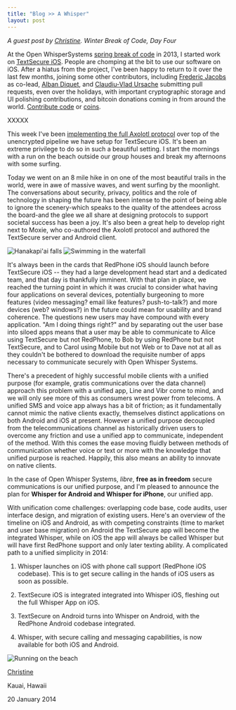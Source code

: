 ```yaml
---
title: "Blog >> A Whisper"
layout: post
---
```


*A guest post by [Christine](https://twitter.com/corbett). Winter Break of Code, Day Four*

At the Open WhisperSystems [spring break of code](https://whispersystems.org/blog/sure/) in 2013, I started work on
[TextSecure iOS](https://github.com/WhisperSystems/TextSecure-iOS). People are chomping at the bit to
use our software on iOS. After a hiatus from the project, I've been happy to return to it over the last
few months, joining some other contributors, including [Frederic Jacobs](https://www.fredericjacobs.com/)
as co-lead, [Alban Diquet](https://github.com/nabla-c0d3), and [Claudiu-Vlad Ursache](http://www.cvursache.com/)
submitting pull requests, even over the holidays, with important cryptographic storage and UI polishing
contributions, and bitcoin donations coming in from around the world.
[Contribute code](https://github.com/WhisperSystems/TextSecure-iOS) or [coins](https://whispersystems.org/blog/bithub/).

XXXXX

This week I've been [implementing the full Axolotl protocol](https://whispersystems.org/blog/advanced-ratcheting/)
over top of the unencrypted pipeline we have setup for TextSecure iOS. It's been an extreme privilege to do so in such a
beautiful setting. I start the mornings with a run on the beach outside our group houses and break my afternoons with
some surfing. 

Today we went on an 8 mile hike in on one of the most beautiful trails in the world, were in awe of massive
waves, and went surfing by the moonlight. The conversations about security, privacy, politics and the role of technology
in shaping the future has been intense to the point of being able to ignore the scenery-which speaks to the quality of the
attendees across the board-and the glee we all share at designing protocols to support societal success has been a joy. It's
also been a great help to develop right next to Moxie, who co-authored the Axolotl protocol and authored the TextSecure server
and Android client.

<img src="/blog/images/waterfall.jpg" class="nice" alt="Hanakapi'ai falls"/>

<img src="/blog/images/waterfall-swimming.jpg" class="nice" alt="Swimming in the waterfall"/>

It's always been in the cards that RedPhone iOS should launch before TextSecure iOS -- they had a large development
head start and a dedicated team, and that day is thankfully imminent. With that plan in place, we reached the turning
point in which it was crucial to consider what having four applications on several devices, potentially burgeoning
to more features (video messaging? email like features? push-to-talk?) and more devices (web? windows?) in the future
could mean for usability and brand coherence. The questions new users may have compound with every application.
"Am I doing things right?" and by separating out the user base into siloed apps means that a user may be able to
communicate to Alice using TextSecure but not RedPhone, to Bob by using RedPhone but not TextSecure, and to Carol
using Mobile but not Web or to Dave not at all as they couldn't be bothered to download the requisite number of
apps necessary to communicate securely with Open Whisper Systems.

There's a precedent of highly successful mobile clients with a unified purpose (for example, gratis communications
over the data channel) approach this problem with a unified app, Line and Vibr come to mind, and we will only see
more of this as consumers wrest power from telecoms. A unified SMS and voice app always has a bit of friction;
as it fundamentally cannot mimic the native clients exactly, themselves distinct applications on both Android
and iOS at present. However a unified purpose decoupled from the telecommunications channel as historically driven
users to overcome any friction and use a unified app to communicate, independent of the method. With this comes the
ease moving fluidly between methods of communication whether voice or text or more with the knowledge that unified
purpose is reached. Happily, this also means an ability to innovate on native clients.

In the case of Open Whisper Systems, *libre*, **free as in freedom** secure communications is our unified purpose,
and I'm pleased to announce the plan for **Whisper for Android and Whisper for iPhone**, our unified app.

With unification come challenges: overlapping code base, code audits, user interface design, and migration of existing
users. Here's an overview of the timeline on iOS and Android, as with competing constraints (time to market and user
base migration) on Android the TextSecure app will become the integrated Whisper, while on iOS the app will always be
called Whisper but will have first RedPhone support and only later texting ability. A complicated path to a unified
simplicity in 2014:

1. Whisper launches on iOS with phone call support (RedPhone iOS codebase).  This is to get secure calling in the
   hands of iOS users as soon as possible. 

1. TextSecure iOS is integrated integrated into Whisper iOS, fleshing out the full Whisper App on iOS.

1. TextSecure on Android turns into Whisper on Android, with the RedPhone Android codebase integrated. 

1. Whisper, with secure calling and messaging capabilities, is now available for both iOS and Android.

<img src="/blog/images/running.jpg" class="nice" alt="Running on the beach" />

[Christine](https://twitter.com/corbett)

Kauai, Hawaii

20 January 2014
